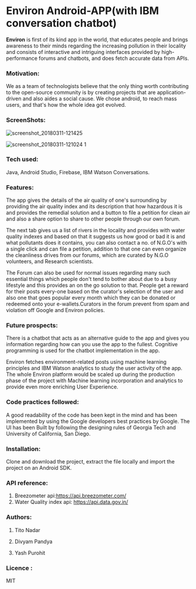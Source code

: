 # **Environ Android-APP**(with IBM conversation chatbot) 
**Environ** is first of its kind app in the world, that educates people and brings awareness to their minds regarding the increasing pollution in their locality and consists of interactive and intriguing interfaces provided by high-performance forums and chatbots, and does fetch accurate data from APIs.

### Motivation:
We as a team of technologists believe that the only thing worth contributing to the open-source community is by creating projects that are application-driven and also aides a social cause. We chose android, to reach mass users, and that's how the whole idea got evolved.

### ScreenShots:

![screenshot_20180311-121425](https://user-images.githubusercontent.com/26847181/37250808-c1cadb36-252a-11e8-9f06-6ad95eb456cd.png)

![screenshot_20180311-121024 1](https://user-images.githubusercontent.com/26847181/37250852-8118e884-252b-11e8-902a-b3561b7d9817.png)




### Tech used:
Java, Android Studio, Firebase, IBM Watson Conversations.

### Features:
The app gives the details of the air quality of one's surrounding by providing the air quality index and its description that how hazardous it is and provides the remedial solution and a button to file a petition for clean air and also a share option to share to other people through our own forum.

The next tab gives us a list of rivers in the locality and provides with water quality indexes and based on that it suggests us how good or bad it is and what pollutants does it contains, you can also contact a no. of N.G.O's with a single click and can file a petition, addition to that one can even organize the cleanliness drives from our forums, which are curated by N.G.O volunteers, and Research scientists.

The Forum can also be used for normal issues regarding many such essential things which people don't tend to bother about due to a busy lifestyle and this provides an on the go solution to that. People get a reward for their posts every-one based on the curator's selection of the user and also one that goes popular every month which they can be donated or redeemed onto your e-wallets.Curators in the forum prevent from spam and violation off Google and Environ policies.

### Future prospects:
There is a chatbot that acts as an alternative guide to the app and gives you information regarding how can you use the app to the fullest. Cognitive programming is used for the chatbot implementation in the app.

Environ fetches environment-related posts using machine learning principles and IBM Watson analytics to study the user activity of the app. The whole Environ platform would be scaled up during the production phase of the project with Machine learning incorporation and analytics to provide even more enriching User Experience.

### Code practices followed:
A good readability of the code has been kept in the mind and has been implemented by using the Google developers best practices by Google.
The UI has been Built by following the designing rules of Georgia Tech and University of California, San Diego.


### Installation:
Clone and download the project, extract the file locally and import the project on an Android SDK.

### API reference:
1. Breezometer api:https://api.breezometer.com/
2. Water Quality index api: https://api.data.gov.in/ 

### Authors:
1. Tito Nadar
2. Divyam Pandya

3. Yash Purohit

### Licence :
MIT
